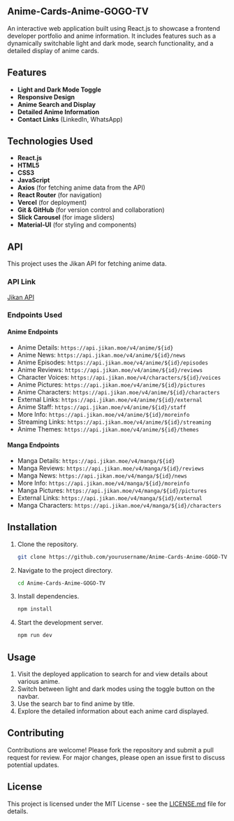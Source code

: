 ## Anime-Cards-Anime-GOGO-TV

An interactive web application built using React.js to showcase a frontend developer portfolio and anime information. It includes features such as a dynamically switchable light and dark mode, search functionality, and a detailed display of anime cards.

## Features

-   **Light and Dark Mode Toggle**
-   **Responsive Design**
-   **Anime Search and Display**
-   **Detailed Anime Information**
-   **Contact Links** (LinkedIn, WhatsApp)

## Technologies Used

-   **React.js**
-   **HTML5**
-   **CSS3**
-   **JavaScript**
-   **Axios** (for fetching anime data from the API)
-   **React Router** (for navigation)
-   **Vercel** (for deployment)
-   **Git & GitHub** (for version control and collaboration)
-   **Slick Carousel** (for image sliders)
-   **Material-UI** (for styling and components)

## API

This project uses the Jikan API for fetching anime data.

### API Link

[Jikan API](https://api.jikan.moe/)

### Endpoints Used

#### Anime Endpoints

-   Anime Details: `https://api.jikan.moe/v4/anime/${id}`
-   Anime News: `https://api.jikan.moe/v4/anime/${id}/news`
-   Anime Episodes: `https://api.jikan.moe/v4/anime/${id}/episodes`
-   Anime Reviews: `https://api.jikan.moe/v4/anime/${id}/reviews`
-   Character Voices: `https://api.jikan.moe/v4/characters/${id}/voices`
-   Anime Pictures: `https://api.jikan.moe/v4/anime/${id}/pictures`
-   Anime Characters: `https://api.jikan.moe/v4/anime/${id}/characters`
-   External Links: `https://api.jikan.moe/v4/anime/${id}/external`
-   Anime Staff: `https://api.jikan.moe/v4/anime/${id}/staff`
-   More Info: `https://api.jikan.moe/v4/anime/${id}/moreinfo`
-   Streaming Links: `https://api.jikan.moe/v4/anime/${id}/streaming`
-   Anime Themes: `https://api.jikan.moe/v4/anime/${id}/themes`

#### Manga Endpoints

-   Manga Details: `https://api.jikan.moe/v4/manga/${id}`
-   Manga Reviews: `https://api.jikan.moe/v4/manga/${id}/reviews`
-   Manga News: `https://api.jikan.moe/v4/manga/${id}/news`
-   More Info: `https://api.jikan.moe/v4/manga/${id}/moreinfo`
-   Manga Pictures: `https://api.jikan.moe/v4/manga/${id}/pictures`
-   External Links: `https://api.jikan.moe/v4/manga/${id}/external`
-   Manga Characters: `https://api.jikan.moe/v4/manga/${id}/characters`

## Installation

1.  Clone the repository.
    
    ```bash
    git clone https://github.com/yourusername/Anime-Cards-Anime-GOGO-TV.git
    ```
    
2.  Navigate to the project directory.
    
    ```bash
    cd Anime-Cards-Anime-GOGO-TV
    ```
    
3.  Install dependencies.
    
    ```bash
    npm install
    ```
    
4.  Start the development server.
    
    ```bash
    npm run dev
    ```
    

## Usage

1.  Visit the deployed application to search for and view details about various anime.
2.  Switch between light and dark modes using the toggle button on the navbar.
3.  Use the search bar to find anime by title.
4.  Explore the detailed information about each anime card displayed.

## Contributing

Contributions are welcome! Please fork the repository and submit a pull request for review. For major changes, please open an issue first to discuss potential updates.

## License

This project is licensed under the MIT License - see the [LICENSE.md](https://chatgpt.com/c/e429b31d-edfe-4c12-9ffe-2025ab7e76abLICENSE.md) file for details.
